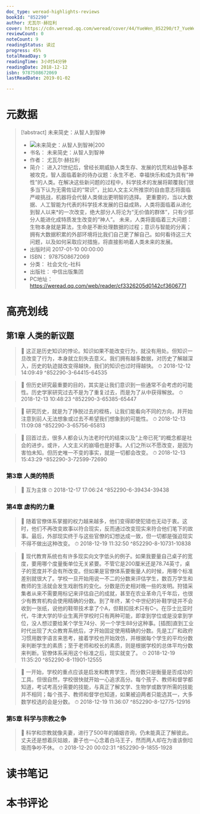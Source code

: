 ```yaml
---
doc_type: weread-highlights-reviews
bookId: "852290"
author: 尤瓦尔·赫拉利
cover: https://cdn.weread.qq.com/weread/cover/44/YueWen_852290/t7_YueWen_852290.jpg
reviewCount: 0
noteCount: 9
readingStatus: 读过
progress: 45%
totalReadDay: 9
readingTime: 3小时54分钟
readingDate: 2018-12-12
isbn: 9787508672069
lastReadDate: 2019-01-02

---
```

# 元数据
> [!abstract] 未来简史：从智人到智神
> - ![ 未来简史：从智人到智神|200](https://cdn.weread.qq.com/weread/cover/44/YueWen_852290/t7_YueWen_852290.jpg)
> - 书名： 未来简史：从智人到智神
> - 作者： 尤瓦尔·赫拉利
> - 简介： 进入21世纪后，曾经长期威胁人类生存、发展的饥荒和战争基本被攻克，智人面临着新的待办议题：永生不老、幸福快乐和成为具有“神性”的人类。在解决这些新问题的过程中，科学技术的发展将颠覆我们很多当下认为无需佐证的“常识”，比如人文主义所推崇的自由意志将面临严峻挑战，机器将会代替人类做出更明智的选择。 更重要的，当以大数据、人工智能为代表的科学技术发展的日益成熟，人类将面临着从进化到智人以来*的一次改变，绝大部分人将沦为“无价值的群体”，只有少部分人能进化成特质发生改变的“神人”。 未来，人类将面临着三大问题：生物本身就是算法，生命是不断处理数据的过程；意识与智能的分离；拥有大数据积累的外部环境将比我们自己更了解自己。如何看待这三大问题，以及如何采取应对措施，将直接影响着人类未来的发展。
> - 出版时间 2017-01-10 00:00:00
> - ISBN： 9787508672069
> - 分类： 社会文化-社科
> - 出版社： 中信出版集团
> - PC地址：https://weread.qq.com/web/reader/cf3326205d0142cf3606771

# 高亮划线

## 第1章 人类的新议题

> 📌 这正是历史知识的悖论。知识如果不能改变行为，就没有用处。但知识一旦改变了行为，本身就立刻失去意义。我们拥有越多数据，对历史了解越深入，历史的轨迹就改变得越快，我们的知识也过时得越快。 
> ⏱ 2018-12-12 14:09:49 ^852290-3-64415-64535

> 📌 但历史研究最重要的目的，其实是让我们意识到一些通常不会考虑的可能性。历史学家研究过去不是为了重复过去，而是为了从中获得解放。 
> ⏱ 2018-12-13 10:48:23 ^852290-3-65385-65447

> 📌 研究历史，就是为了挣脱过去的桎梏，让我们能看向不同的方向，并开始注意到前人无法想象或过去不希望我们想象到的可能性。 
> ⏱ 2018-12-13 11:09:08 ^852290-3-65756-65813

> 📌 回首过去，很多人都会认为法老时代的结束以及“上帝已死”的概念都是社会的进步。或许，人文主义的崩塌也是好事。人们之所以不愿改变，是因为害怕未知。但历史唯一不变的事实，就是一切都会改变。 
> ⏱ 2018-12-13 15:43:29 ^852290-3-72599-72690

### 第3章 人类的特质

> 📌 互为主体 
> ⏱ 2018-12-17 17:06:24 ^852290-6-39434-39438

### 第4章 虚构的力量

> 📌 随着官僚体系掌握的权力越来越多，他们变得即使犯错也无动于衷。这时，他们不再改变故事以符合现实，反而通过改变现实来符合他们笔下的故事。最后，外部现实终于与这些官僚的幻想达成一致，但一切都是强迫现实不得不做出这种改变。 
> ⏱ 2018-12-19 11:32:50 ^852290-8-10731-10838

> 📌 现代教育系统也有许多现实向文字低头的例子。如果我要量自己桌子的宽度，要用哪个度量衡单位无关紧要。不管它是200厘米还是78.74英寸，桌子的宽度并不会有所改变。但如果是官僚体系要衡量人的时候，用哪个标准差别就很大了。学校一旦开始用说一不二的分数来评估学生，数百万学生和教师的生活就会发生戏剧性的变化。分数是历史相对晚一些的发明。狩猎采集者从来不需要用标记来评估自己的成就，甚至在农业革命几千年后，也很少有教育机构会使用精确的分数。到了年终，某个中世纪的补鞋学徒并不会收到一张纸，说他的鞋带技术拿了个A，但鞋扣技术只有C–。在莎士比亚时代，牛津大学的毕业生离开学校时只有两种可能，即拿到学位或是没拿到学位，没人想过要给某个学生74分、另一个学生88分这种事。[插图]直到工业时代出现了大众教育系统后，才开始固定使用精确的分数。先是工厂和政府习惯用数字语言来思考，接着学校也开始效仿，并根据每个学生的平均分数来判断学生的素质；至于老师和校长的素质，则是根据学校的总体平均分数来判断。官僚体系采用这个标准之后，现实就变了。 
> ⏱ 2018-12-19 11:35:20 ^852290-8-11901-12555

> 📌 一开始，学校的重点应该是启发和教育学生，而分数只是衡量是否成功的工具。但很自然，学校很快就开始一心追求高分。每个孩子、教师和督学都知道，考试考高分需要的技能，与真正了解文学、生物学或数学所需的技能并不相同；每个孩子、教师和督学也知道，如果被迫两者只能选其一，大多数学校选的会是分数。 
> ⏱ 2018-12-19 11:36:07 ^852290-8-12775-12916

### 第5章 科学与宗教之争

> 📌 科学和宗教就像夫妻，进行了500年的婚姻咨询，仍未能真正了解彼此。丈夫还是想着灰姑娘，妻子也一心念着白马王子，然而两人却在为谁该倒垃圾而争吵不休。 
> ⏱ 2018-12-20 00:02:31 ^852290-9-1855-1928

# 读书笔记

# 本书评论
